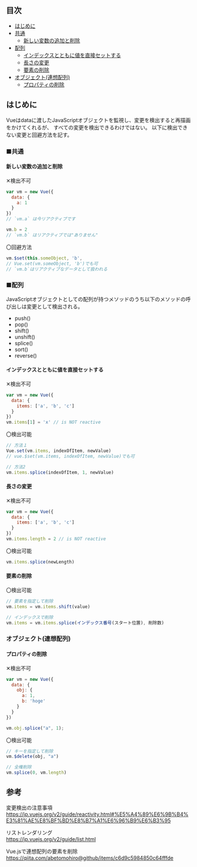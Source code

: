 ## 目次
- [はじめに](#はじめに)  
- [共通](#共通)  
  - [新しい変数の追加と削除](#新しい変数の追加と削除)
- [配列](#配列)
  - [インデックスとともに値を直接セットする](#インデックスとともに値を直接セットする)
  - [長さの変更](#長さの変更)
  - [要素の削除](#要素の削除)
- [オブジェクト(連想配列)](#オブジェクト連想配列)
  - [プロパティの削除](#プロパティの削除)


## はじめに
Vueはdataに渡したJavaScriptオブジェクトを監視し、変更を検出すると再描画をかけてくれるが、
すべての変更を検出できるわけではない。
以下に検出できない変更と回避方法を記す。

### ■共通
#### 新しい変数の追加と削除
✕検出不可
```js
var vm = new Vue({
  data: {
    a: 1
  }
})
// `vm.a` は今リアクティブです

vm.b = 2
// `vm.b` はリアクティブでは"ありません"
```
〇回避方法
```js
vm.$set(this.someObject, 'b', 
// Vue.set(vm.someObject, 'b')でも可
// `vm.b`はリアクティブなデータとして扱われる
```

### ■配列
JavaScriptオブジェクトとしての配列が持つメソッドのうち以下のメソッドの呼び出しは変更として検出される。
- push()
- pop()
- shift()
- unshift()
- splice()
- sort()
- reverse()

#### インデックスとともに値を直接セットする
✕検出不可
```js
var vm = new Vue({
  data: {
    items: ['a', 'b', 'c']
  }
})
vm.items[1] = 'x' // is NOT reactive
```
〇検出可能
```js
// 方法１
Vue.set(vm.items, indexOfItem, newValue)
// vue.$set(vm.items, indexOfItem, newValue)でも可

// 方法2
vm.items.splice(indexOfItem, 1, newValue)
```

#### 長さの変更
✕検出不可
```js
var vm = new Vue({
  data: {
    items: ['a', 'b', 'c']
  }
})
vm.items.length = 2 // is NOT reactive
```
〇検出可能
```js
vm.items.splice(newLength)
```

#### 要素の削除
〇検出可能
```js
// 要素を指定して削除
vm.items = vm.items.shift(value)

// インデックスで削除
vm.items = vm.items.splice(インデックス番号(スタート位置), 削除数)
```

### オブジェクト(連想配列)
#### プロパティの削除
✕検出不可
```js
var vm = new Vue({
  data: {
    obj: {
      a: 1,
      b: 'hoge'
    }
  }
})

vm.obj.splice("a", 1);
```

〇検出可能
```js
// キーを指定して削除
vm.$delete(obj, "a")

// 全権削除
vm.splice(0, vm.length)

```


## 参考
変更検出の注意事項  
https://jp.vuejs.org/v2/guide/reactivity.html#%E5%A4%89%E6%9B%B4%E3%81%AE%E8%BF%BD%E8%B7%A1%E6%96%B9%E6%B3%95

リストレンダリング  
https://jp.vuejs.org/v2/guide/list.html

Vue.jsで連想配列の要素を削除  
https://qiita.com/abetomohiro@github/items/c6d9c5984850c64fffde
